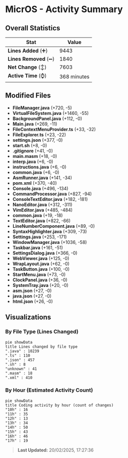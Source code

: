 # MicrOS - Activity Summary 

## Overall Statistics

| Stat                   | Value                                                             |
| ---------------------- | ----------------------------------------------------------------- |
| **Lines Added** (➕)   | 9443                                          |
| **Lines Removed** (➖) | 1840                                        |
| **Net Change** (↕)    | 7603                |
| **Active Time** (⌚)   | 368 minutes |


## Modified Files
- **FileManager.java** (+720, -5)
- **VirtualFileSystem.java** (+1460, -55)
- **BackgroundPanel.java** (+112, -0)
- **Main.java** (+269, -11)
- **FileContextMenuProvider.ts** (+33, -32)
- **FileExplorer.ts** (+23, -22)
- **settings.json** (+377, -0)
- **start.sh** (+8, -0)
- **.gitignore** (+41, -0)
- **main.masm** (+18, -0)
- **interp.java** (+6, -0)
- **instructions.java** (+6, -0)
- **common.java** (+6, -0)
- **AsmRunner.java** (+141, -34)
- **pom.xml** (+370, -40)
- **Console.java** (+496, -134)
- **CommandProcessor.java** (+827, -94)
- **ConsoleTextEditor.java** (+182, -181)
- **NanoEditor.java** (+312, -311)
- **VimEditor.java** (+485, -484)
- **common.java** (+19, -18)
- **TextEditor.java** (+822, -66)
- **LineNumberComponent.java** (+89, -0)
- **SyntaxHighlighter.java** (+309, -73)
- **Settings.java** (+253, -171)
- **WindowManager.java** (+1036, -58)
- **Taskbar.java** (+161, -51)
- **SettingsDialog.java** (+366, -0)
- **WebViewer.java** (+125, -0)
- **WrapLayout.java** (+62, -0)
- **TaskButton.java** (+100, -0)
- **StartMenu.java** (+73, -0)
- **ClockPanel.java** (+36, -0)
- **SystemTray.java** (+20, -0)
- **asm.json** (+27, -0)
- **java.json** (+27, -0)
- **html.json** (+26, -0)

## Visualizations

### By File Type (Lines Changed)

```mermaid
pie showData
title Lines changed by file type
".java" : 10239
".ts" : 110
".json" : 457
".sh" : 8
"unknown" : 41
".masm" : 18
".xml" : 410
```

### By Hour (Estimated Activity Count)

```mermaid
pie showData
title Coding activity by hour (count of changes)
"10h" : 16
"11h" : 35
"12h" : 13
"13h" : 34
"14h" : 50
"15h" : 43
"16h" : 46
"17h" : 19
```


> **Last Updated:** 20/02/2025, 17:27:36